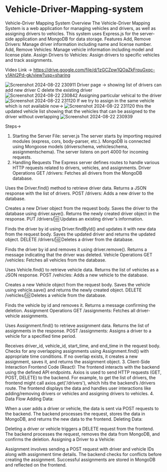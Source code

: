 # Vehicle-Driver-Mapping-system
Vehicle-Driver Mapping System
Overview
The Vehicle-Driver Mapping System is a web application for managing vehicles and drivers, as well as assigning drivers to vehicles. This system uses Express.js for the server-side application and MongoDB for data storage.
Features
Add, Remove Drivers: Manage driver information including name and license number.
Add, Remove Vehicles: Manage vehicle information including model and license plate.
Assign Drivers to Vehicles: Assign drivers to specific vehicles and track assignments.

Video Link ->
https://drive.google.com/file/d/1zGCZpw1QOaZkFrquGxqc-y1AhI2Pd-gk/view?usp=sharing

![Screenshot 2024-08-22 230911](https://github.com/user-attachments/assets/403fa4b5-2fc6-4d81-8314-9a140f817502)
Driver page -> showing list of drivers
can add new driver C
delete the existing driver
![Screenshot 2024-08-22 230842](https://github.com/user-attachments/assets/8185e263-5417-4974-90b9-1fdf3ac291d6)
Assigning particular vehical to the driver
![Screenshot 2024-08-22 231120](https://github.com/user-attachments/assets/0c0ee2ec-fbb5-451f-b013-555c828f282d)
If we try to assign in the same vehicle which is not available now->
![Screenshot 2024-08-22 231120](https://github.com/user-attachments/assets/8f018f5d-44cd-4ff8-94fb-e493856a0f18)
this the updated vehicle list showing that the vehicles that can be assigned to the driver without overlapping
![Screenshot 2024-08-22 230939](https://github.com/user-attachments/assets/125590ea-5f3a-462d-9b65-4cf4fbf69ce0)




Steps->
1. Starting the Server
File: server.js
The server starts by importing required modules (express, cors, body-parser, etc.).
MongoDB is connected using Mongoose models (driverschema, vehicleschema, assignmentschema).
The server listens on port 4000 for incoming requests.
2. Handling Requests
The Express server defines routes to handle various HTTP requests related to drivers, vehicles, and assignments.
Driver Operations
GET /drivers: Fetches all drivers from the MongoDB database.

Uses the Driver.find() method to retrieve driver data.
Returns a JSON response with the list of drivers.
POST /drivers: Adds a new driver to the database.

Creates a new Driver object from the request body.
Saves the driver to the database using driver.save().
Returns the newly created driver object in the response.
PUT /drivers/:id: Updates an existing driver's information.

Finds the driver by id using Driver.findById() and updates it with new data from the request body.
Saves the updated driver and returns the updated object.
DELETE /drivers/:id: Deletes a driver from the database.

Finds the driver by id and removes it using driver.remove().
Returns a message indicating that the driver was deleted.
Vehicle Operations
GET /vehicles: Fetches all vehicles from the database.

Uses Vehicle.find() to retrieve vehicle data.
Returns the list of vehicles as a JSON response.
POST /vehicles: Adds a new vehicle to the database.

Creates a new Vehicle object from the request body.
Saves the vehicle using vehicle.save() and returns the newly created object.
DELETE /vehicles/:id: Deletes a vehicle from the database.

Finds the vehicle by id and removes it.
Returns a message confirming the deletion.
Assignment Operations
GET /assignments: Fetches all driver-vehicle assignments.

Uses Assignment.find() to retrieve assignment data.
Returns the list of assignments in the response.
POST /assignments: Assigns a driver to a vehicle for a specified time period.

Receives driver_id, vehicle_id, start_time, and end_time in the request body.
Checks for any overlapping assignments using Assignment.find() with appropriate time conditions.
If no overlap exists, it creates a new assignment, saves it, and returns the assignment object.
3. Client-Side Interaction
Frontend Code (React):
The frontend interacts with the backend using the defined API endpoints.
Axios is used to send HTTP requests (GET, POST, DELETE) to the backend.
For example, to get the list of drivers, the frontend might call axios.get('/drivers'), which hits the backend’s /drivers route.
The frontend displays the data and handles user interactions like adding/removing drivers or vehicles and assigning drivers to vehicles.
4. Data Flow
Adding Data:

When a user adds a driver or vehicle, the data is sent via POST requests to the backend.
The backend processes the request, stores the data in MongoDB, and returns the new data to the frontend.
Deleting Data:

Deleting a driver or vehicle triggers a DELETE request from the frontend.
The backend processes the request, removes the data from MongoDB, and confirms the deletion.
Assigning a Driver to a Vehicle:

Assignment involves sending a POST request with driver and vehicle IDs along with assignment time details.
The backend checks for conflicts before creating the assignment.
Successful assignments are stored in MongoDB and reflected on the frontend.
